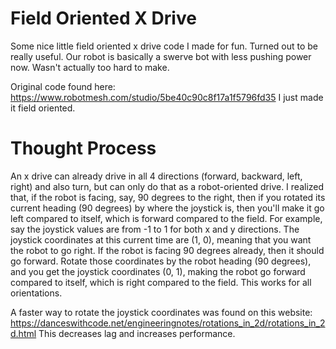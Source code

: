 # Field Oriented X Drive
Some nice little field oriented x drive code I made for fun. Turned out to be really useful.
Our robot is basically a swerve bot with less pushing power now. Wasn't actually too hard to make.

Original code found here: https://www.robotmesh.com/studio/5be40c90c8f17a1f5796fd35
I just made it field oriented.

# Thought Process
An x drive can already drive in all 4 directions (forward, backward, left, right) and also turn,
but can only do that as a robot-oriented drive. I realized that, if the robot is facing, say, 90
degrees to the right, then if you rotated its current heading (90 degrees) by where the joystick is, then 
you'll make it go left compared to itself, which is forward compared to the field. For example, say the joystick
values are from -1 to 1 for both x and y directions. The joystick coordinates at this current time are (1, 0), meaning
that you want the robot to go right. If the robot is facing 90 degrees already, then it should go forward. Rotate those
coordinates by the robot heading (90 degrees), and you get the joystick coordinates (0, 1), making the robot
go forward compared to itself, which is right compared to the field. This works for all orientations.

A faster way to rotate the joystick coordinates was found on this website: https://danceswithcode.net/engineeringnotes/rotations_in_2d/rotations_in_2d.html
This decreases lag and increases performance.